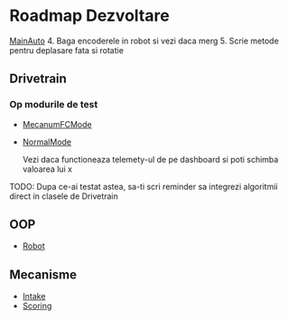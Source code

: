 # Roadmap Dezvoltare
[MainAuto](./tests/MainAuto.java)
4. Baga encoderele in robot si vezi daca merg
5. Scrie metode pentru deplasare fata si rotatie

## Drivetrain
### Op modurile de test
- [MecanumFCMode](./robot/drivetrains/MecanumFCMode.java)
- [NormalMode](./tests/NormalMode.java) 

  Vezi daca functioneaza telemety-ul de pe dashboard si poti schimba valoarea lui x

TODO: Dupa ce-ai testat astea, sa-ti scri reminder sa integrezi algoritmii direct in clasele de Drivetrain

## OOP
- [Robot](./robot/Robot.java)

## Mecanisme
- [Intake](./robot/Intake.java)
- [Scoring](./robot/Scoring.java)